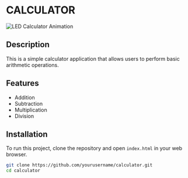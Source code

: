# CALCULATOR

![LED Calculator Animation](D:\Abed_A12_DKV2\github\calculator\gif\2025-04-10-CALCULATOR.gif)

## Description

This is a simple calculator application that allows users to perform basic arithmetic operations.

## Features

- Addition
- Subtraction
- Multiplication
- Division

## Installation

To run this project, clone the repository and open `index.html` in your web browser.

```bash
git clone https://github.com/yourusername/calculator.git
cd calculator
